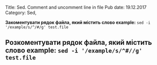 Title: Sed. Comment and uncomment line in file
Pub date: 19.12.2017
Category: Sed, 

**Закоментувати рядок файла, який містить слово example:**
`sed -i '/example/s/^/#/g' test.file`

**Розкоментувати рядок файла, який містить слово example:**
`sed -i '/example/s/^#//g' test.file`
-----